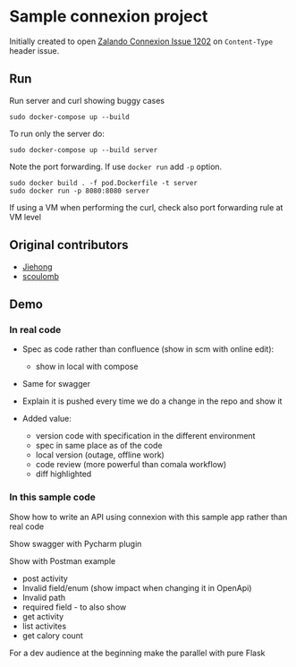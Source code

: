 # Sample connexion project

Initially created to open [Zalando Connexion Issue 1202](https://github.com/zalando/connexion/issues/1202) on `Content-Type` header issue.

## Run 

Run server and curl showing buggy cases

```
sudo docker-compose up --build
````

To run only the server do:

````
sudo docker-compose up --build server
````

Note the port forwarding.
If use `docker run` add `-p` option.

````
sudo docker build . -f pod.Dockerfile -t server
sudo docker run -p 8080:8080 server
```` 

If using a VM when performing the curl, check also port forwarding rule at VM level

## Original contributors

- [Jiehong](https://github.com/Jiehong)
- [scoulomb](https://github.com/scoulomb)

## Demo

### In real code

- Spec as code rather than confluence (show in scm with online edit):
    - show in local with compose
- Same for swagger 

- Explain it is pushed every time we do a change in the repo and show it

- Added value:
    * version code with specification in the different environment
    * spec in same place as of the code
    * local version (outage, offline work)
    * code review (more powerful than comala workflow)
    * diff highlighted

### In this sample code 

Show how to write an API using connexion with this sample app rather than real code

Show swagger with Pycharm plugin

Show with Postman example
- post activity
- Invalid field/enum (show impact when changing it in OpenApi)
- Invalid path
- required field - to also show
- get activity
- list activites
- get calory count

For a dev audience at the beginning make the parallel with pure Flask